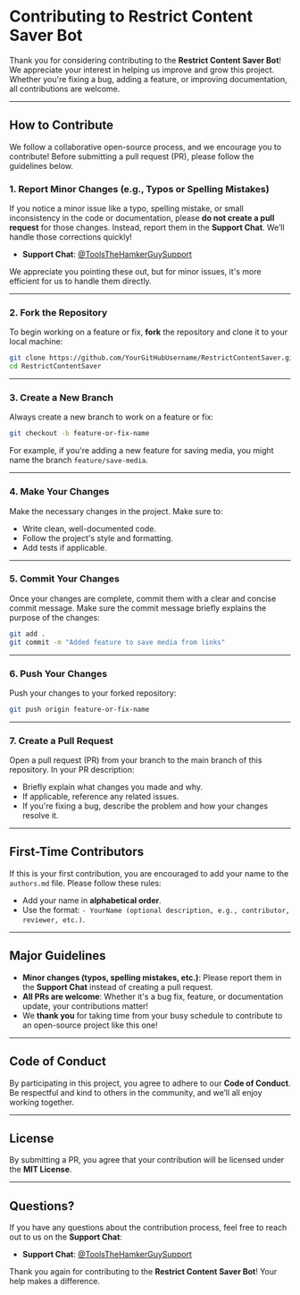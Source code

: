 # Contributing to Restrict Content Saver Bot

Thank you for considering contributing to the **Restrict Content Saver Bot**! We appreciate your interest in helping us improve and grow this project. Whether you're fixing a bug, adding a feature, or improving documentation, all contributions are welcome.

---

## How to Contribute

We follow a collaborative open-source process, and we encourage you to contribute! Before submitting a pull request (PR), please follow the guidelines below.

### **1. Report Minor Changes (e.g., Typos or Spelling Mistakes)**

If you notice a minor issue like a typo, spelling mistake, or small inconsistency in the code or documentation, please **do not create a pull request** for those changes. Instead, report them in the **Support Chat**. We’ll handle those corrections quickly!

- **Support Chat**: [@ToolsTheHamkerGuySupport](https://t.me/ToolsTheHamkerGuySupport)

We appreciate you pointing these out, but for minor issues, it's more efficient for us to handle them directly.

---

### **2. Fork the Repository**

To begin working on a feature or fix, **fork** the repository and clone it to your local machine:

```bash
git clone https://github.com/YourGitHubUsername/RestrictContentSaver.git
cd RestrictContentSaver
```

---

### **3. Create a New Branch**

Always create a new branch to work on a feature or fix:

```bash
git checkout -b feature-or-fix-name
```

For example, if you're adding a new feature for saving media, you might name the branch `feature/save-media`.

---

### **4. Make Your Changes**

Make the necessary changes in the project. Make sure to:

- Write clean, well-documented code.
- Follow the project's style and formatting.
- Add tests if applicable.

---

### **5. Commit Your Changes**

Once your changes are complete, commit them with a clear and concise commit message. Make sure the commit message briefly explains the purpose of the changes:

```bash
git add .
git commit -m "Added feature to save media from links"
```

---

### **6. Push Your Changes**

Push your changes to your forked repository:

```bash
git push origin feature-or-fix-name
```

---

### **7. Create a Pull Request**

Open a pull request (PR) from your branch to the main branch of this repository. In your PR description:

- Briefly explain what changes you made and why.
- If applicable, reference any related issues.
- If you're fixing a bug, describe the problem and how your changes resolve it.

---
## First-Time Contributors

If this is your first contribution, you are encouraged to add your name to the `authors.md` file. Please follow these rules:
- Add your name in **alphabetical order**.
- Use the format: `- YourName (optional description, e.g., contributor, reviewer, etc.)`.

---

## Major Guidelines

- **Minor changes (typos, spelling mistakes, etc.)**: Please report them in the **Support Chat** instead of creating a pull request.
- **All PRs are welcome**: Whether it's a bug fix, feature, or documentation update, your contributions matter!
- We **thank you** for taking time from your busy schedule to contribute to an open-source project like this one!

---

## Code of Conduct

By participating in this project, you agree to adhere to our **Code of Conduct**. Be respectful and kind to others in the community, and we’ll all enjoy working together.

---

## License

By submitting a PR, you agree that your contribution will be licensed under the **MIT License**.

---

## Questions?

If you have any questions about the contribution process, feel free to reach out to us on the **Support Chat**:

- **Support Chat**: [@ToolsTheHamkerGuySupport](https://t.me/ToolsTheHamkerGuySupport)

Thank you again for contributing to the **Restrict Content Saver Bot**! Your help makes a difference.
